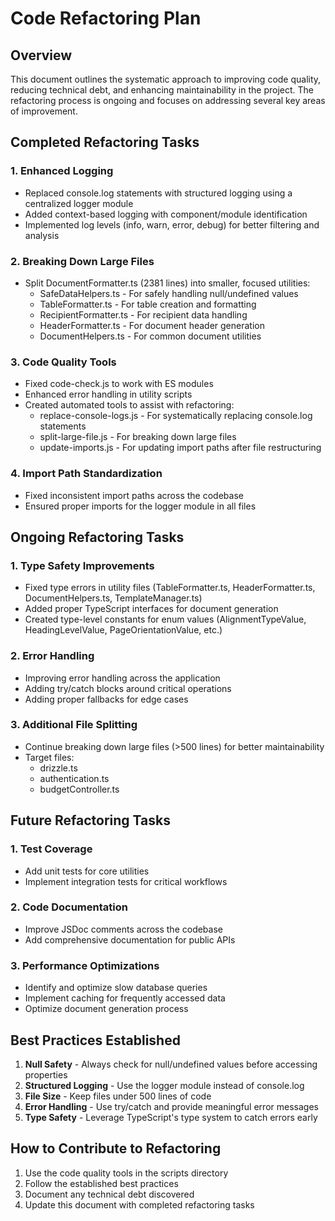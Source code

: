 # Code Refactoring Plan

## Overview

This document outlines the systematic approach to improving code quality, reducing technical debt, and enhancing maintainability in the project. The refactoring process is ongoing and focuses on addressing several key areas of improvement.

## Completed Refactoring Tasks

### 1. Enhanced Logging
- Replaced console.log statements with structured logging using a centralized logger module
- Added context-based logging with component/module identification
- Implemented log levels (info, warn, error, debug) for better filtering and analysis

### 2. Breaking Down Large Files
- Split DocumentFormatter.ts (2381 lines) into smaller, focused utilities:
  - SafeDataHelpers.ts - For safely handling null/undefined values
  - TableFormatter.ts - For table creation and formatting
  - RecipientFormatter.ts - For recipient data handling
  - HeaderFormatter.ts - For document header generation
  - DocumentHelpers.ts - For common document utilities

### 3. Code Quality Tools
- Fixed code-check.js to work with ES modules
- Enhanced error handling in utility scripts
- Created automated tools to assist with refactoring:
  - replace-console-logs.js - For systematically replacing console.log statements
  - split-large-file.js - For breaking down large files
  - update-imports.js - For updating import paths after file restructuring

### 4. Import Path Standardization
- Fixed inconsistent import paths across the codebase
- Ensured proper imports for the logger module in all files

## Ongoing Refactoring Tasks

### 1. Type Safety Improvements
- Fixed type errors in utility files (TableFormatter.ts, HeaderFormatter.ts, DocumentHelpers.ts, TemplateManager.ts)
- Added proper TypeScript interfaces for document generation
- Created type-level constants for enum values (AlignmentTypeValue, HeadingLevelValue, PageOrientationValue, etc.)

### 2. Error Handling
- Improving error handling across the application
- Adding try/catch blocks around critical operations
- Adding proper fallbacks for edge cases

### 3. Additional File Splitting
- Continue breaking down large files (>500 lines) for better maintainability
- Target files:
  - drizzle.ts
  - authentication.ts
  - budgetController.ts

## Future Refactoring Tasks

### 1. Test Coverage
- Add unit tests for core utilities
- Implement integration tests for critical workflows

### 2. Code Documentation
- Improve JSDoc comments across the codebase
- Add comprehensive documentation for public APIs

### 3. Performance Optimizations
- Identify and optimize slow database queries
- Implement caching for frequently accessed data
- Optimize document generation process

## Best Practices Established

1. **Null Safety** - Always check for null/undefined values before accessing properties
2. **Structured Logging** - Use the logger module instead of console.log
3. **File Size** - Keep files under 500 lines of code
4. **Error Handling** - Use try/catch and provide meaningful error messages
5. **Type Safety** - Leverage TypeScript's type system to catch errors early

## How to Contribute to Refactoring

1. Use the code quality tools in the scripts directory
2. Follow the established best practices
3. Document any technical debt discovered
4. Update this document with completed refactoring tasks